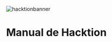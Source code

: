 
![hacktionbanner](https://github.com/xVrzBx/Hacktion/assets/91161604/c2ed55ff-b1ff-469f-84fa-075068a95d68)


# Manual de Hacktion

